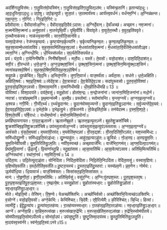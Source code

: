 

  
अद॑र्शिगातु॒वित्त॑म:। गा॒तु॒वित्त॑मो॒यस्मि॑न्। गा॒तु॒वित्त॑म॒इति॑गा॒तु॒वित्ऽत॑म:। यस्मि॑न्व्र॒तानि॑। व्र॒तान्या॑द॒धु:। आ॒द॒धुरित्या॒ऽद॒धु:॥ उपो॒षु। उपो॒इत्युपो॑। सुजा॒तं। जा॒तमार्य॑स्य। आर्य॑स्य॒वर्ध॑नं। वर्ध॑नम॒ग्निं। अ॒ग्निन्न॑क्षन्त। न॒क्ष॒न्त॒न॒:। नो॒गिर॑:। गिर॒इति॒गिर॑:॥  
प्रदैवो॑दास:। दैवो॑दासोअ॒ग्नि:। दैवो॑दास॒इति॒दैव॑:ऽदास:। अ॒ग्निर्दे॒वान्। दे॒वाँअच्छ॑। अच्छा॒न। नम॒ज्मना॑। म॒ज्मनेति॑म॒ज्मना॑॥ अनु॑मा॒तरं॑। मा॒तरं॑पृथि॒वीं। पृ॒थि॒वींवि। विवा॑वृते। वा॒वृ॒ते॒त॒स्थौ। व॒वृ॒त॒इति॑ववृते। त॒स्थौनाक॑स्य। नाक॑स्य॒सान॑वि। सान॒वीति॒सान॑वि॥  
यस्मा॒द्रेज॑न्त। रेज॑न्तकृ॒ष्ठय॑:। कृ॒ष्टय॑श्च॒र्कृत्या॑नि। च॒र्कृत्या॑निकृण्व॒त:। कृ॒ण्व॒तइति॑कृ॒ण्व॒त:॥ स॒ह॒स्रा॒साम्मे॒धसा॑ताविव। स॒ह॒स्र॒सामिति॑स॒ह॒स्र॒ऽसां। मे॒धसा॑ताविव॒त्मना॑। मे॒धसा॑ता॒वि॒वेति॑मे॒धसा॑तौऽइव। त्मना॒ग्निं। अ॒ग्निन्धी॒भि:। धी॒भिस्स॑पर्यत। स॒प॒र्यतेति॑सपर्यत॥  
प्रयं। यंरा॒ये। रा॒येनिनी॑षसि। निनी॑षसि॒मर्त॑:। मर्तो॒य:। यस्ते॑। ते॒वसो॑। वसो॒दाश॑त्। दाश॒दिति॒दाश॑त्॥ सवी॒रं। वी॒रन्ध॑त्ते। ध॒त्ते॒अ॒ग्ने॒। अ॒ग्न॒उ॒क्थ॒शं॒सिनं॑। उ॒क्थ॒शं॒सिनं॒त्मना॑। उ॒क्थ॒शं॒सिन॒मित्यु॑क्थ॒ऽशं॒सिनं॑। त्मना॑सहस्रपो॒षिणं॑। स॒ह॒स्र॒पो॒षिण॒मिति॑स॒ह॒स्र॒ऽपो॒षिणं॑॥  
सदृ॒ह्ळे। दृ॒ह्ळेचि॑त्। चि॒द॒भि। अ॒भितृ॑णत्ति। तृ॒ण॒त्ति॒वाजं॑। वाज॒मर्व॑ता। अर्व॑ता॒स:। सध॑त्ते। ध॒त्ते॒अक्षि॑ति। अक्षि॑ति॒श्रव॑:। श्रव॒इति॒श्रव॑:॥ त्वेदे॑व॒त्रा। दे॒व॒त्रासदा॑। दे॒व॒त्रेति॑दे॒व॒ऽत्रा। सदा॑पुरूवसो। पु॒रु॒व॒सो॒विश्वा॑। पु॒रु॒व॒सो॒इति॑पुरुऽवसो। वि॒श्वावा॒मानि॑। वा॒मानि॑धीमहि। धी॒म॒हीति॑धीमहि॥ 13 ॥  
योविश्वा॑। विश्वा॒दय॑ते। दय॑ते॒वसु॑। वसु॒होता॑। होता॑म॒न्द्र:। म॒न्द्रोजना॑नां। जाना॑ना॒मिति॒जना॑नां॥ मधो॒र्न। नपात्रा॑। पात्रा॑प्रथ॒मानि॑। प्र॒थ॒मान्य॑स्मै। अ॒स्मै॒प्र। प्रस्तोमा॑:। स्तोमा॑यन्ति। य॒न्त्य॒ग्नये॑। अ॒ग्नय॒इत्य॒ग्नये॑॥  
अ॒श्वन्न। नगी॒र्भि:। गी॒र्भीर॒थ्यं॑। र॒थ्यं॑सु॒दान॑व:। सु॒दान॑वोममृ॒ज्यन्ते॑। सु॒दान॑व॒इति॑सु॒ऽदान॑व:। म॒र्मृ॒ज्यन्ते॑दे॒व॒यव॑:। दे॒व॒यव॒इति॑दे॒व॒ऽयव॑:॥ उ॒भेतो॒के। उ॒भेइत्यु॒भे। तो॒केतन॑ये। तो॒केइति॑तो॒के। तन॑येदस्म। द॒स्म॒वि॒श्प॒ते॒। वि॒श्प॒ते॒पर्षि॑। पर्षि॒राध॑:। राधो॑म॒घोनां॑। म॒घोना॒मिति॑म॒घोनां॑॥  
प्रमंहि॑ष्ठायगायत। गा॒य॒त॒ऋ॒ताव्ने॑। ऋ॒ताव्ने॑बृह॒ते। ऋ॒तव्न॒इत्यृ॒तऽव्ने॑। बृ॒ह॒तेशु॒क्रशो॑चिषे। शु॒क्रशो॑चिष॒इति॑शु॒क्रऽशो॑चिषे॥ उप॑स्तुतासोअ॒ग्नये॑। उप॑स्तुतास॒इत्युप॑ऽस्ततास:। अ॒ग्नय॒इत्य॒ग्नये॑॥  
आवं॑सते। वं॒स॒ते॒म॒घवा॑। म॒घवा॑वी॒रव॑त्। म॒घवेति॑म॒घऽवा॑। वी॒रव॒द्यश॑:। वी॒रव॒दिति॑वी॒रऽव॑त्। यश॒स्समि॑ध्द:। समि॑ध्दोद्यु॒म्नी। समि॑ध्द॒इति॒संऽइ॑ध्द:। द्यु॒म्न्याहु॑त:। आहु॑त॒इत्याऽहु॑त:॥ कु॒विन्न॑:। नो॒अ॒स्य॒। अ॒स्य॒सु॒म॒ति:। सु॒म॒तिर्नवी॑यसी। सु॒म॒तिरिति॑सु॒ऽम॒ति:। नवी॑य॒स्यच्छ॑। अच्छा॒वाजे॑भि:। वाजे॑भिरा॒गम॑त्। आ॒गम॒दित्या॒ऽगम॑त्॥  
प्रेष्ठ॑मुप्रि॒याणां॑। ऊँ॒इत्यूँ॑। प्रि॒याणां॑स्तु॒हि। स्तु॒ह्या॑साव। आ॒सा॒वाति॑थिं। आ॒सा॒वेत्या॑ऽसाव। अति॑थि॒मित्यति॑थिं॥ अ॒ग्निंरथा॑नां। रथा॑नां॒नवं॑। नव॒मिति॒नवं॑॥ 14 ॥  
उदि॑ता॒य:। उदि॒तेत्युत्ऽइ॑ता। योनिदि॑ता। निदि॑ता॒वेदि॑ता। निदि॒तेति॒निऽदि॑ता। वेदि॑ता॒वसु॑। वस्वाय॒ज्ञिय॑:। य॒ज्ञियो॑व॒वर्त॑ति। व॒वर्त॒तीति॑व॒वर्त॑ति॥ दु॒ष्टरा॒यस्य॑। दु॒स्तरा॒इति॑दु॒स्तरा॑:। यस्य॑प्रव॒णॆ। प्र॒व॒णेन। नोर्मय॑:। ऊ॒र्मयो॑धि॒या। धि॒यावाजं॑। वाजं॒सिष॑सत:। सिसा॑सत॒इति॒सिसा॑सत:॥  
मान॑:। नो॒हृ॒णी॒तां॒। हृ॒णी॒ता॒मति॑थि:। अति॑थि॒र्वसु॑। वसु॑र॒ग्नि:। अ॒ग्नि:पु॑रुप्रश॒स्त:। पु॒रु॒प्र॒श॒स्तए॒ष:। पु॒रु॒प्र॒श॒स्तइति॑पु॒रु॒ऽप्र॒श॒स्त:। ए॒षइत्ये॒ष:॥ यस्सु॒होता॑। सु॒होता॑स्वध्व॒र:। सु॒होतेति॑सु॒ऽहोता॑। स्व॒ध्व॒रइति॑सु॒ऽअ॒ध्व॒र:॥  
मोते। मोइति॒मो। तेरि॑षन्। रि॒ष॒ण्ये। येअच्छो॑क्तिभि:। अच्छो॑भिर्वसो। अच्छो॑क्तिभि॒रित्यच्छ॑ऽउक्तिभि:। व॒सोग्ने॑। वसो॒इति॒वसो॑। अग्ने॒केभि॑:। केभि॑श्चित्। चि॒देवै॑:। एवै॒रित्येवै॑:॥ की॒रिश्चि॑त्। चि॒ध्दि। हित्वां। त्वामीट्टे॑। ईट्टे॑दू॒त्या॑य। दू॒त्या॑यरा॒तह॑व्य:। रा॒तह॑व्यस्स्वध्व॒र:। रा॒तह॑व्य॒इति॑रा॒तऽह॑व्य:। स्व॒ध्व॒रइति॑सु॒ऽअ॒ध्व॒र:॥  
आग्ने॑। अग्ने॑या॒हि। या॒हिम॒रुत्स॑खा। म॒रुत्स॑खारु॒द्रेभि॑:। म॒रुत्स॒खेति॑म॒रुत्ऽस॑खा। रु॒द्रेभि॒स्सोम॑पीतये। सोम॑पीतय॒इति॒सोम॑ऽपीतये॥ सोभ॑र्या॒उप॑। उप॑सुष्टु॒तिं। सु॒ष्टु॒तिम्मा॒दय॑स्व। सु॒स्तु॒तिमिति॑सु॒ऽस्तु॒तिं। मा॒दय॑स्व॒स्व॑र्नरे। स्व॑र्नर॒इति॒स्व॑:ऽनरे॥15॥  

